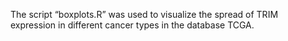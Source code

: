 The script “boxplots.R” was used to visualize the spread of TRIM expression in different cancer types in the database TCGA.
